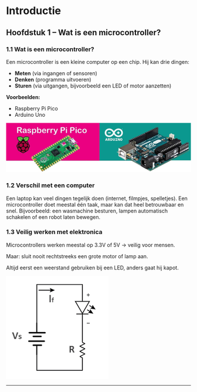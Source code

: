 # Introductie

## Hoofdstuk 1 – Wat is een microcontroller?

### 1.1 Wat is een microcontroller?
Een microcontroller is een kleine computer op een chip. Hij kan drie dingen:

- **Meten** (via ingangen of sensoren)
- **Denken** (programma uitvoeren)
- **Sturen** (via uitgangen, bijvoorbeeld een LED of motor aanzetten)

 **Voorbeelden:**

- Raspberry Pi Pico
- Arduino Uno

![Foto van Raspberry Pi Pico en Arduino UNO naast elkaar](img/pico_arduino.jpg)

### 1.2 Verschil met een computer
Een laptop kan veel dingen tegelijk doen (internet, filmpjes, spelletjes).
Een microcontroller doet meestal één taak, maar kan dat heel betrouwbaar en snel.
Bijvoorbeeld: een wasmachine besturen, lampen automatisch schakelen of een robot laten bewegen.

### 1.3 Veilig werken met elektronica
Microcontrollers werken meestal op 3.3V of 5V → veilig voor mensen.

Maar: sluit nooit rechtstreeks een grote motor of lamp aan.

Altijd eerst een weerstand gebruiken bij een LED, anders gaat hij kapot.

![Schema van LED met serieweerstand](img/led-series-diagram.png)

---

